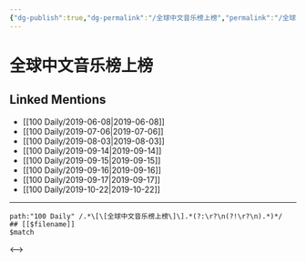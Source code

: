 ```yaml
---
{"dg-publish":true,"dg-permalink":"/全球中文音乐榜上榜","permalink":"/全球中文音乐榜上榜/","created":"2023-03-24T16:47:06.797+08:00","updated":"2023-03-24T16:47:07.691+08:00"}
---
```


# 全球中文音乐榜上榜

## Linked Mentions
- [[100 Daily/2019-06-08\|2019-06-08]]
- [[100 Daily/2019-07-06\|2019-07-06]]
- [[100 Daily/2019-08-03\|2019-08-03]]
- [[100 Daily/2019-09-14\|2019-09-14]]
- [[100 Daily/2019-09-15\|2019-09-15]]
- [[100 Daily/2019-09-16\|2019-09-16]]
- [[100 Daily/2019-09-17\|2019-09-17]]
- [[100 Daily/2019-10-22\|2019-10-22]]


---

```expander
path:"100 Daily" /.*\[\[全球中文音乐榜上榜\]\].*(?:\r?\n(?!\r?\n).*)*/
## [[$filename]]
$match
```

<-->